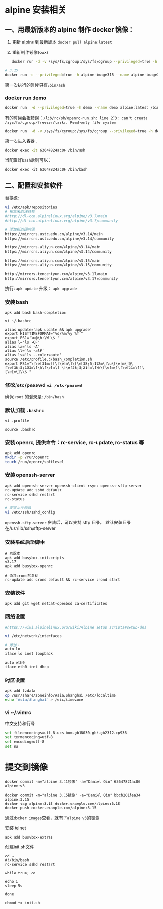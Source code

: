 # alpine 安装相关

## 一、用最新版本的 alpine 制作 docker 镜像：

1. 更新 alpine 到最新版本
   `docker pull alpine:latest`

2. 重新制作镜像(osx)

```bash
   docker run -d -v /sys/fs/cgroup:/sys/fs/cgroup --privileged=true -h alpine-image --name alpine-image alpine:latest /bin/ash
```

```bash
# 3.15
docker run -d --privileged=true -h alpine-image315 --name alpine-image315 alpine:3.15 /bin/ash
```

第一次执行的时候只有`/bin/ash`

### docker run demo

```bash
docker run  -d --privileged=true -h demo --name demo alpine:latest /bin/bash
```

有的时候会报错误：`/lib/rc/sh/openrc-run.sh: line 273: can't create /sys/fs/cgroup/freezer/tasks: Read-only file system`

```bash
docker run  -d -v /sys/fs/cgroup:/sys/fs/cgroup --privileged=true -h demo --name demo alpine:latest /bin/bash
```

第一次进入容器：

```bash
docker exec -it 63647824ac06 /bin/ash
```

当配置好`bash`后则可以：

```
docker exec -it 63647824ac06 /bin/bash
```

## 二、配置和安装软件

替换源:

```bash
vi /etc/apk/repositories
# 把原来的注释掉
#http://dl-cdn.alpinelinux.org/alpine/v3.7/main
#http://dl-cdn.alpinelinux.org/alpine/v3.7/community

# 添加新的国内源
https://mirrors.ustc.edu.cn/alpine/v3.14/main
https://mirrors.ustc.edu.cn/alpine/v3.14/community

https://mirrors.aliyun.com/alpine/v3.14/main
https://mirrors.aliyun.com/alpine/v3.14/community

https://mirrors.aliyun.com/alpine/v3.15/main
https://mirrors.aliyun.com/alpine/v3.15/community

http://mirrors.tencentyun.com/alpine/v3.17/main
http://mirrors.tencentyun.com/alpine/v3.17/community

```

执行: `apk update`
升级： `apk upgrade`

### 安装 bash

```
apk add bash bash-completion

vi ~/.bashrc

alias update='apk update && apk upgrade'
export HISTTIMEFORMAT="%d/%m/%y %T "
export PS1='\u@\h:\W \$ '
alias l='ls -CF'
alias la='ls -A'
alias ll='ls -alF'
alias ls='ls --color=auto'
source /etc/profile.d/bash_completion.sh
export PS1="\[\e[31m\][\[\e[m\]\[\e[38;5;172m\]\u\[\e[m\]@\[\e[38;5;153m\]\h\[\e[m\] \[\e[38;5;214m\]\W\[\e[m\]\[\e[31m\]]\[\e[m\]\\$ "
```

### 修改/etc/passwd `vi /etc/passwd`

确保 `root` 的登录是: `/bin/bash`

### 默认加载 `.bashrc`

```
vi .profile

source .bashrc
```

### 安装 openrc, 提供命令：rc-service, rc-update, rc-status 等

```bash
apk add openrc
mkdir -p /run/openrc
touch /run/openrc/softlevel
```

### 安装 openssh-server

```bash
apk add openssh-server openssh-client rsync openssh-sftp-server
rc-update add sshd default
rc-service sshd restart
rc-status

# 配置文件修改：
vi /etc/ssh/sshd_config
```

`openssh-sftp-server` 安装后，可以支持 sftp 目录。 默认安装目录在/usr/lib/ssh/sftp-server

### 安装系统启动脚本

```
# 老版本
apk add busybox-initscripts
v3.17
apk add busybox-openrc

# 添加crond的启动
rc-update add crond default && rc-service crond start
```

### 安装软件

```bash
apk add git wget netcat-openbsd ca-certificates
```

### 网络设置

```bash
#https://wiki.alpinelinux.org/wiki/Alpine_setup_scripts#setup-dns

vi /etc/network/interfaces

# 添加：
auto lo
iface lo inet loopback

auto eth0
iface eth0 inet dhcp
```

### 时区设置

```bash
apk add tzdata
cp /usr/share/zoneinfo/Asia/Shanghai /etc/localtime
echo "Asia/Shanghai" > /etc/timezone
```

### vi ~/.vimrc

中文支持和行号

```bash
set fileencodings=utf-8,ucs-bom,gb18030,gbk,gb2312,cp936
set termencoding=utf-8
set encoding=utf-8
set nu
```

# 提交到镜像

```
docker commit -m="alpine 3.11镜像" -a="Daniel Qin" 63647824ac06 alpine:v3

docker commit -m="alpine 3.15镜像" -a="Daniel Qin" bbcb201fea34 alpine:3.15
docker tag alpine:3.15 docker.example.com/alpine:3.15
docker push docker.example.com/alpine:3.15
```

通过`docker images`查看，就有了`alpine v3`的镜像


安装 telnet
```
apk add busybox-extras
```

创建init.sh文件
```
cd ~
#!/bin/bash
rc-service sshd restart

while true; do

echo 1
sleep 5s

done
```

`chmod +x init.sh`